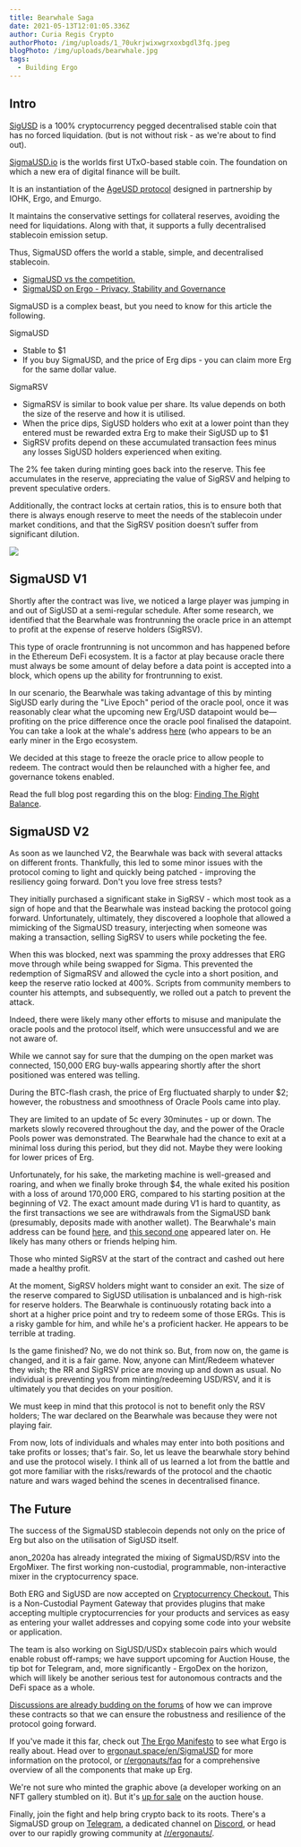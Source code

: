 ```yaml
---
title: Bearwhale Saga
date: 2021-05-13T12:01:05.336Z
author: Curia Regis Crypto
authorPhoto: /img/uploads/1_70ukrjwixwgrxoxbgdl3fq.jpeg
blogPhoto: /img/uploads/bearwhale.jpg
tags:
  - Building Ergo
---
```

<!--StartFragment-->

## Intro

[SigUSD](https://sigmausd.io/#/) is a 100% cryptocurrency pegged decentralised stable coin that has no forced liquidation. (but is not without risk - as we're about to find out).



[SigmaUSD.io](https://sigmausd.io/#/) is the worlds first UTxO-based stable coin. The foundation on which a new era of digital finance will be built.



It is an instantiation of the [AgeUSD protocol](https://github.com/Emurgo/age-usd) designed in partnership by IOHK, Ergo, and Emurgo.



It maintains the conservative settings for collateral reserves, avoiding the need for liquidations. Along with that, it supports a fully decentralised stablecoin emission setup. 



Thus, SigmaUSD offers the world a stable, simple, and decentralised stablecoin.

* [SigmaUSD vs the competition.](https://curiaregiscrypto.medium.com/sigmausd-vs-the-competition-e70b23fe37a3)
* [SigmaUSD on Ergo - Privacy, Stability and Governance](https://curiaregiscrypto.medium.com/sigmausd-on-ergo-a36e0cdff743)



SigmaUSD is a complex beast, but you need to know for this article the following. 



SigmaUSD

* Stable to $1
* If you buy SigmaUSD, and the price of Erg dips - you can claim more Erg for the same dollar value.

SigmaRSV

* SigmaRSV is similar to book value per share. Its value depends on both the size of the reserve and how it is utilised.
* When the price dips, SigUSD holders who exit at a lower point than they entered must be rewarded extra Erg to make their SigUSD up to $1
* SigRSV profits depend on these accumulated transaction fees minus any losses SigUSD holders experienced when exiting.



The 2% fee taken during minting goes back into the reserve. This fee accumulates in the reserve, appreciating the value of SigRSV and helping to prevent speculative orders.



Additionally, the contract locks at certain ratios, this is to ensure both that there is always enough reserve to meet the needs of the stablecoin under market conditions, and that the SigRSV position doesn’t suffer from significant dilution. 



![](https://lh4.googleusercontent.com/dWnD0jxGxK5yYGzYo10zHnX742yKp5w6gRQToMYte8DyEbK6qv0u7WZ0Tqf3qbaY_qk2ZRsB59OvMle34SW9K7keAABoCkMdOk_8iaej9FcJ-7BIVwBvpT6BVWOnlwFW3LiTg61A)



## SigmaUSD V1



Shortly after the contract was live, we noticed a large player was jumping in and out of SigUSD at a semi-regular schedule. After some research, we identified that the Bearwhale was frontrunning the oracle price in an attempt to profit at the expense of reserve holders (SigRSV).



This type of oracle frontrunning is not uncommon and has happened before in the Ethereum DeFi ecosystem. It is a factor at play because oracle there must always be some amount of delay before a data point is accepted into a block, which opens up the ability for frontrunning to exist.



In our scenario, the Bearwhale was taking advantage of this by minting SigUSD early during the "Live Epoch" period of the oracle pool, once it was reasonably clear what the upcoming new Erg/USD datapoint would be—profiting on the price difference once the oracle pool finalised the datapoint. You can take a look at the whale's address [here](<https://explorer.ergoplatform.com/en/addresses/9hyDXH72HoNTiG2pvxFQwxAhWBU8CrbvwtJDtnYoa4jfpaSk1d3)>) (who appears to be an early miner in the Ergo ecosystem.



We decided at this stage to freeze the oracle price to allow people to redeem. The contract would then be relaunched with a higher fee, and governance tokens enabled.

Read the full blog post regarding this on the blog: [Finding The Right Balance](https://ergoplatform.org/en/blog/2021_03_04-finding-right-balance/).



## SigmaUSD V2

As soon as we launched V2, the Bearwhale was back with several attacks on different fronts. Thankfully, this led to some minor issues with the protocol coming to light and quickly being patched - improving the resiliency going forward. Don't you love free stress tests?



They initially purchased a significant stake in SigRSV - which most took as a sign of hope and that the Bearwhale was instead backing the protocol going forward. Unfortunately, ultimately, they discovered a loophole that allowed a mimicking of the SigmaUSD treasury, interjecting when someone was making a transaction, selling SigRSV to users while pocketing the fee.



When this was blocked, next was spamming the proxy addresses that ERG move through while being swapped for Sigma. This prevented the redemption of SigmaRSV and allowed the cycle into a short position, and keep the reserve ratio locked at 400%. Scripts from community members to counter his attempts, and subsequently, we rolled out a patch to prevent the attack.



Indeed, there were likely many other efforts to misuse and manipulate the oracle pools and the protocol itself, which were unsuccessful and we are not aware of.



While we cannot say for sure that the dumping on the open market was connected, 150,000 ERG buy-walls appearing shortly after the short positioned was entered was telling.

During the BTC-flash crash, the price of Erg fluctuated sharply to under $2; however, the robustness and smoothness of Oracle Pools came into play. 



They are limited to an update of 5c every 30minutes - up or down. The markets slowly recovered throughout the day, and the power of the Oracle Pools power was demonstrated. The Bearwhale had the chance to exit at a minimal loss during this period, but they did not. Maybe they were looking for lower prices of Erg.



Unfortunately, for his sake, the marketing machine is well-greased and roaring, and when we finally broke through $4, the whale exited his position with a loss of around 170,000 ERG, compared to his starting position at the beginning of V2. The exact amount made during V1 is hard to quantity, as the first transactions we see are withdrawals from the SigmaUSD bank (presumably, deposits made with another wallet). The Bearwhale's main address can be found [here](https://explorer.ergoplatform.com/en/addresses/9hyDXH72HoNTiG2pvxFQwxAhWBU8CrbvwtJDtnYoa4jfpaSk1d3), and [this second one](https://explorer.ergoplatform.com/en/addresses/9eyXNatnA6YM4tS1TjadEA6TFrd9bdufbFuykV89iX9vE9RBZZe) appeared later on. He likely has many others or friends helping him. 



Those who minted SigRSV at the start of the contract and cashed out here made a healthy profit.



At the moment, SigRSV holders might want to consider an exit. The size of the reserve compared to SigUSD utilisation is unbalanced and is high-risk for reserve holders. The Bearwhale is continuously rotating back into a short at a higher price point and try to redeem some of those ERGs. This is a risky gamble for him, and while he's a proficient hacker. He appears to be terrible at trading.



Is the game finished? No, we do not think so. But, from now on, the game is changed, and it is a fair game. Now, anyone can Mint/Redeem whatever they wish; the RR and SigRSV price are moving up and down as usual. No individual is preventing you from minting/redeeming USD/RSV, and it is ultimately you that decides on your position.

We must keep in mind that this protocol is not to benefit only the RSV holders; The war declared on the Bearwhale was because they were not playing fair. 



From now, lots of individuals and whales may enter into both positions and take profits or losses; that's fair. So, let us leave the bearwhale story behind and use the protocol wisely. I think all of us learned a lot from the battle and got more familiar with the risks/rewards of the protocol and the chaotic nature and wars waged behind the scenes in decentralised finance.



## The Future

The success of the SigmaUSD stablecoin depends not only on the price of Erg but also on the utilisation of SigUSD itself. 



anon_2020a has already integrated the mixing of SigmaUSD/RSV into the ErgoMixer. The first working non-custodial, programmable, non-interactive mixer in the cryptocurrency space. 



Both ERG and SigUSD are now accepted on [Cryptocurrency Checkout.](https://cryptocurrencycheckout.com/coin/sigmausd) This is a Non-Custodial Payment Gateway that provides plugins that make accepting multiple cryptocurrencies for your products and services as easy as entering your wallet addresses and copying some code into your website or application. 



The team is also working on SigUSD/USDx stablecoin pairs which would enable robust off-ramps; we have support upcoming for Auction House, the tip bot for Telegram, and, more significantly - ErgoDex on the horizon, which will likely be another serious test for autonomous contracts and the DeFi space as a whole. 



[Discussions are already budding on the forums](https://www.ergoforum.org/t/sigmausd-dao-bank-is-a-complex-beast/767/14) of how we can improve these contracts so that we can ensure the robustness and resilience of the protocol going forward. 



If you've made it this far, check out [The Ergo Manifesto](https://ergoplatform.org/en/blog/2021-04-26-the-ergo-manifesto/) to see what Ergo is really about. Head over to [ergonaut.space/en/SigmaUSD](https://ergonaut.space/en/SigmaUSD) for more information on the protocol, or [r/ergonauts/faq](https://www.reddit.com/r/ergonauts/search?q=bearwhale&restrict_sr=on&sort=relevance&t=all) for a comprehensive overview of all the components that make up Erg. 



We're not sure who minted the graphic above (a developer working on an NFT gallery stumbled on it). But it's [up for sale](https://ergoauctions.org/#/auction/specific/83643ed47afb08fab54a89b26f0077ddde3a02c01ee15aa52f5980231cf13e8e) on the auction house.



Finally, join the fight and help bring crypto back to its roots. There's a SigmaUSD group on [Telegram](https://t.me/SigmaUSD), a dedicated channel on [Discord](https://discord.gg/GkpppkfHAV), or head over to our rapidly growing community at [/r/ergonauts/](https://www.reddit.com/r/ergonauts/).



<!--EndFragment-->